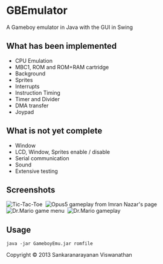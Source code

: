 # GBEmulator

A Gameboy emulator in Java with the GUI in Swing

## What has been implemented
* CPU Emulation
* MBC1, ROM and ROM+RAM cartridge
* Background
* Sprites
* Interrupts
* Instruction Timing
* Timer and Divider
* DMA transfer
* Joypad

## What is not yet complete
* Window
* LCD, Window, Sprites enable / disable
* Serial communication
* Sound
* Extensive testing

## Screenshots
![Tic-Tac-Toe](https://github.com/rationalrevolt/GameboyEmu/screenshots/ttt.png)&nbsp;
![Opus5 gameplay from Imran Nazar's page](https://github.com/rationalrevolt/GameboyEmu/screenshots/opus5.png)&nbsp;
![Dr.Mario game menu](https://github.com/rationalrevolt/GameboyEmu/screenshots/mario1.png)&nbsp;
![Dr.Mario gameplay](https://github.com/rationalrevolt/GameboyEmu/screenshots/mario2.png)&nbsp;

## Usage
`java -jar GameboyEmu.jar romfile`

Copyright © 2013 Sankaranarayanan Viswanathan
